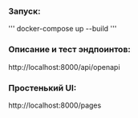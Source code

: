 ### Запуск:
'''
docker-compose up --build
'''

### Описание и тест эндпоинтов:
http://localhost:8000/api/openapi


### Простенький UI:
http://localhost:8000/pages